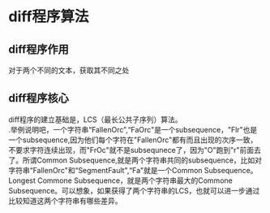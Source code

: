 # diff程序算法

## diff程序作用
对于两个不同的文本，获取其不同之处

## diff程序核心
diff程序的建立基础是，LCS（最长公共子序列）算法。  
.举例说明吧，一个字符串“FallenOrc”,“FaOrc"是一个subsequence，"Flr"也是一个subsequence,因为他们每个字符在"FallenOrc"都有而且出现的次序一致，不要求字符连续出现，而"FrOc"就不是subsequnece了，因为"O"跑到"r"前面去了。所谓Common Subsequence,就是两个字符串共同的subsequence，比如对字符串“FallenOrc"和“SegmentFault",“Fa"就是一个Common Subsequence。Longest Commone Subsequence，就是两个字符串最大的Commone Subsequence。可以想象，如果获得了两个字符串的LCS，也就可以进一步通过比较知道这两个字符串有哪些差异。